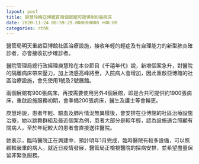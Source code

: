 ```yaml
---
layout: post
title: 庾慧玲稱亞博館首兩個展館可提供900張病床
date: 2020-11-24 08:59:29.000000000 +08:00
categories: rthk
---
```


醫管局明天重啟亞博館社區治療設施，接收年輕的輕症及有自理能力的新型肺炎確診者，亦會接收初步確診者。

醫院管理局總行政經理庾慧玲在本台節目《千禧年代》說，新增個案急升，對醫院的隔離病床帶來壓力，加上流感高峰將至，入院病人會增加，因此重啟亞博館的社區治療設施，會先使用1號及2號展館。

兩個展館有900張病床，再按需要使用另外4個展館，即是合共可提供約1900張病床，重啟設施服務初期，會準備200張病床，醫生及護士等會輪更。

庾慧玲說，患者年輕、驗血及肺片情況無異樣後，會安排在亞博館的社區治療設施治療，她以跳舞群組及最近個案為例，患者大部分是較年輕，認為設施適合照顧有關病人，至於年紀較大的患者會直接送往醫院。

她表示，臨時醫院正在興建中，預計明年1月完成，臨時醫院有較多設備，可以照顧較嚴重的病人。就近日疫情發展，醫管局正檢視醫院的探病安排，並希望盡量保留非緊急服務。
